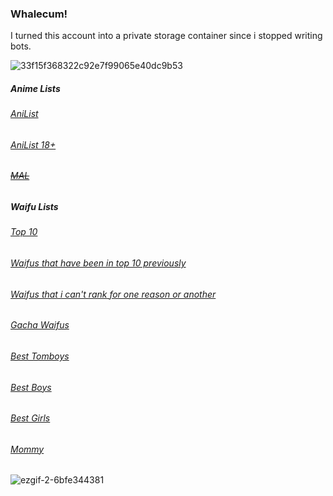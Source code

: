 ### Whalecum!

 I turned this account into a private storage container since i stopped writing bots.
 
![33f15f368322c92e7f99065e40dc9b53](https://user-images.githubusercontent.com/88970869/169442282-91ef6671-649f-4268-9636-4a39dd4767a4.gif)


##### Anime Lists
###### [AniList](https://anilist.co/user/Rory)
###### [AniList 18+](https://anilist.co/user/Rie)
###### [~~MAL~~](https://myanimelist.net/profile/nekography)



##### Waifu Lists
###### [Top 10](https://mywaifulist.moe/user/96746/list/10539)

###### [Waifus that have been in top 10 previously](https://mywaifulist.moe/user/96746/list/10548)

###### [Waifus that i can't rank for one reason or another](https://mywaifulist.moe/user/96746/list/11319)

###### [Gacha Waifus](https://mywaifulist.moe/user/96746/list/12031)

###### [Best Tomboys](https://mywaifulist.moe/user/96746/list/12032)

###### [Best Boys](https://mywaifulist.moe/user/96746/list/10551)

###### [Best Girls](https://mywaifulist.moe/user/96746/list/10416)

###### [Mommy](https://mywaifulist.moe/user/96746/list/10415)


![ezgif-2-6bfe344381](https://user-images.githubusercontent.com/88970869/169443633-980d0456-2c79-44bf-92fe-6b1c422b31b3.gif)
